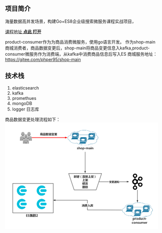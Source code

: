 ## 项目简介

海量数据高并发场景，构建Go+ES8企业级搜索微服务课程实战项目，

[课程地址 **点此 打开**](https://coding.imooc.com/class/579.html?mc_marking=bb86c9071ed9b7cf12612a2a85203372)

product-consumer作为为商品消费微服务，使用go语言开发。
作为shop-main商城消费者，商品数据变更后，shop-main将商品变更信息入kafka,product-consumer微服务作为消费端，从kafka中消费商品信息后写入ES
商城服务地址：https://gitee.com/phper95/shop-main 

## 技术栈

1. elasticsearch
2. kafka
3. promethues
4. mongoDB 
5. logger 日志库



商品数据变更处理流程如下：
![商品搜索架构图](./doc/img/商品搜索架构图.png)
